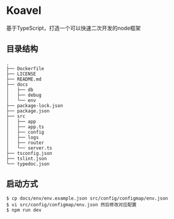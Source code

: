 # Koavel
基于TypeScript，打造一个可以快速二次开发的node框架 

## 目录结构
```node
.
├── Dockerfile
├── LICENSE
├── README.md
├── docs
│   ├── db
│   ├── debug
│   └── env
├── package-lock.json
├── package.json
├── src
│   ├── app
│   ├── app.ts
│   ├── config
│   ├── logs
│   ├── router
│   └── server.ts
├── tsconfig.json
├── tslint.json
└── typedoc.json
```

## 启动方式

```
$ cp docs/env/env.example.json src/config/configmap/env.json
$ vi src/config/configmap/env.json 然后修改对应配置
$ npm run dev

```